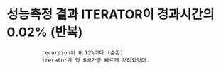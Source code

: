 # 성능측정 결과 ITERATOR이 경과시간의 0.02% (반복)
               recursion이 0.12%이다 (순환)
               iterator가 약 6배가량 빠르게 처리되었다.
               
